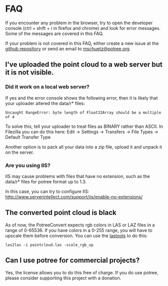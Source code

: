 
# FAQ

If you encounter any problem in the browser, try to open the developer console (ctrl + shift + i in firefox and chrome) and look for error messages. Some of the messages are covered in this FAQ.

If your problem is not covered in this FAQ, either create a new issue at the [github
repository](https://github.com/potree/potree) or send an email to
mschuetz@potree.org.


## I've uploaded the point cloud to a web server but it is not visible.

### Did it work on a local web server?
If yes and the error console shows the following error, then it is likely that your uploader altered the data/r* files:
```
Uncaught RangeError: byte length of Float32Array should be a multiple of 4
```

To solve this, tell your uploader to treat files as BINARY rather than ASCII.
In Filezilla you can do this here:
Edit -> Settings -> Transfers -> File Types -> Default Transfer Type

Another option is to pack all your data into a zip file, upload it and unpack it on the server.

### Are you using IIS?

IIS may cause problems with files that have no extension, such as the data/r* files for potree format up to 1.3.

In this case, you can try to configure IIS:
http://www.serverintellect.com/support/iis/enable-no-extensions/

## The converted point cloud is black

As of now, the PotreeConvert expects rgb colors in LAS or LAZ files in a range of 0-65536.
If you have colors in a 0-255 range, you will have to upscale them before conversion.
You can use the [lastools](http://rapidlasso.com/lastools/) to do this:

```
las2las -i pointcloud.las -scale_rgb_up
```



## Can I use potree for commercial projects?

Yes, the license allows you to do this free of charge. If you do use potree, please consider supporting this project with a donation.

